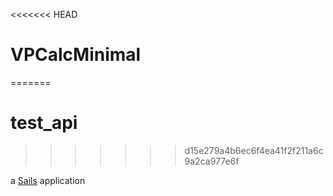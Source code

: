 <<<<<<< HEAD
# VPCalcMinimal
=======
# test_api
>>>>>>> d15e279a4b6ec6f4ea41f2f211a6c9a2ca977e6f

a [Sails](http://sailsjs.org) application
